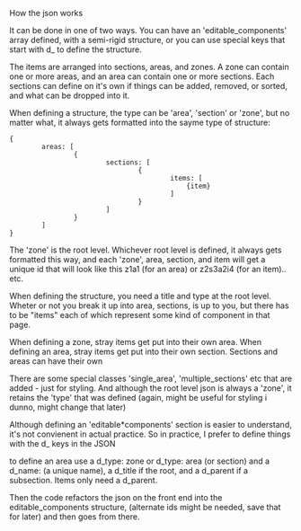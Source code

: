 How the json works

It can be done in one of two ways. You can have an 'editable_components' array defined, with a semi-rigid structure, or you can use special keys that start with d\_ to define the structure.

The items are arranged into sections, areas, and zones. A zone can contain one or more areas, and an area can contain one or more sections. Each sections can define on it's own if things can be added, removed, or sorted, and what can be dropped into it.

When defining a structure, the type can be 'area', 'section' or 'zone', but no matter what, it always gets formatted into the sayme type of structure:

    {
    		areas: [
    				{
    						sections: [
    								{
    										items: [
    											{item}
    										]
    								}
    						]
    				}
    		]
    }

The 'zone' is the root level. Whichever root level is defined, it always gets formatted this way, and each 'zone', area, section, and item will get a unique id that will look like this z1a1 (for an area) or z2s3a2i4 (for an item).. etc.

When defining the structure, you need a title and type at the root level. Wheter or not you break it up into area, sections, is up to you, but there has to be "items" each of which represent some kind of component in that page.

When defining a zone, stray items get put into their own area. When defining an area, stray items get put into their own section. Sections and areas can have their own

There are some special classes 'single_area', 'multiple_sections' etc that are added - just for styling. And although the root level json is always a 'zone', it retains the 'type' that was defined (again, might be useful for styling i dunno, might change that later)

Although defining an 'editable\*components' section is easier to understand, it's not convienent in actual practice. So in practice, I prefer to define things with the d\_ keys in the JSON

to define an area use a d_type: zone or d_type: area (or section) and a d_name: (a unique name), a d_title if the root, and a d_parent if a subsection. Items only need a d_parent.

Then the code refactors the json on the front end into the editable_components structure, (alternate ids might be needed, save that for later) and then goes from there.
